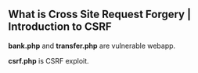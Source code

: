 ## What is Cross Site Request Forgery | Introduction to CSRF

**bank.php** and **transfer.php** are vulnerable webapp.

**csrf.php** is CSRF exploit.
